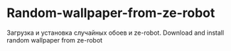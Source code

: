 # Random-wallpaper-from-ze-robot
Загрузка и установка случайных обоев и ze-robot. Download and install random wallpaper from ze-robot 
